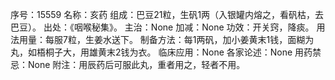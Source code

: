 序号：15559
名称：亥药
组成：巴豆21粒，生矾1两（入银罐内熔之，看矾枯，去巴豆）。
出处：《咽喉秘集》。
主治：None
加减：None
功效：开关窍，降痰。
用法用量：每服7粒，生姜水送下。
制备方法：每1两矾，加小姜黄末1钱，面糊为丸，如梧桐子大，用雄黄末2钱为衣。
临床应用：None
各家论述：None
用药禁忌：None
附注：用辰药后可服此丸，重者用之，轻者不用。
